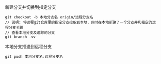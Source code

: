 新建分支并切换到指定分支
```
git checkout -b 本地分支名 origin/远程分支名
// 说明: 将远程git仓库里的指定分支拉取到本地，同时在本地新建了一个分支并和指定的远程分支关联
// 查看本地分支及追踪的分支
git branch -vv
```
本地分支推送到远程分支
```
git push 本地分支名:远程分支名
```
